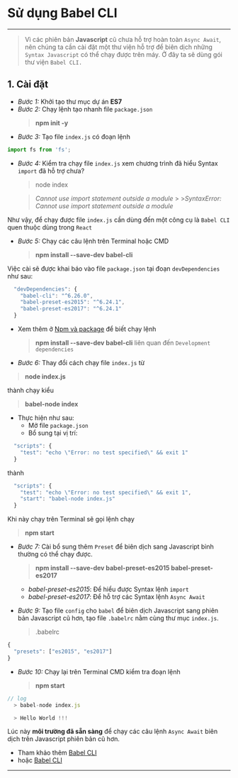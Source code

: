 # Sử dụng Babel CLI

---

> Vì các phiên bản **Javascript** cũ chưa hỗ trợ hoàn toàn `Async Await`, nên chúng ta cần cài đặt một thư viện hỗ trợ để biên dịch những `Syntax Javascript` có thể chạy được trên máy. Ở đây ta sẽ dùng gói thư viện `Babel CLI.`

## 1. Cài đặt

- _Bước 1:_ Khởi tạo thư mục dự án **ES7**
- _Bước 2:_ Chạy lệnh tạo nhanh file `package.json`
  > **npm init -y**
- _Bước 3:_ Tạo file `index.js` có đoạn lệnh

```js
import fs from 'fs';
```

- _Bước 4:_ Kiểm tra chạy file `index.js` xem chương trình đã hiểu Syntax `import` đã hỗ trợ chưa?

  > node index

  > _Cannot use import statement outside a module_ > >_SyntaxError: Cannot use import statement outside a module_

Như vậy, để chạy được file `index.js` cần dùng đến một công cụ là `Babel CLI` quen thuộc dùng trong `React`

- _Bước 5:_ Chạy các câu lệnh trên Terminal hoặc CMD

  > **npm install --save-dev babel-cli**

Việc cài sẽ được khai báo vào file `package.json` tại đoạn `devDependencies` như sau:

```js
  "devDependencies": {
    "babel-cli": "^6.26.0",
    "babel-preset-es2015": "^6.24.1",
    "babel-preset-es2017": "^6.24.1"
  }

```

- Xem thêm ở [Npm và package](../16/index.md) để biết chạy lệnh

  > **npm install --save-dev babel-cli**
  > liên quan đến `Development dependencies`

- _Bước 6:_ Thay đổi cách chạy file `index.js` từ

> **node index.js**

thành chạy kiểu

> **babel-node index**

- Thực hiện như sau:
  - Mở file `package.json`
  - Bổ sung tại vị trí:

```js
  "scripts": {
    "test": "echo \"Error: no test specified\" && exit 1"
  }
```

thành

```js
  "scripts": {
    "test": "echo \"Error: no test specified\" && exit 1",
    "start": "babel-node index.js"
  }
```

Khi này chạy trên Terminal sẽ gọi lệnh chạy

> **npm start**

- _Bước 7:_ Cài bổ sung thêm `Preset` để biên dịch sang Javascript bình thường có thể chạy được.

  > **npm install --save-dev babel-preset-es2015 babel-preset-es2017**

  - _babel-preset-es2015_: Để hiểu được Syntax lệnh `import`
  - _babel-preset-es2017_: Để hỗ trợ các Syntax lệnh `Async Await`

- _Bước 9:_ Tạo file `config` cho `babel` để biên dịch Javascript sang phiên bản Javascript cũ hơn, tạo file `.babelrc` nằm cùng thư mục `index.js`.

  > .babelrc

```js
{
  "presets": ["es2015", "es2017"]
}

```

- _Bước 10:_ Chạy lại trên Terminal CMD kiểm tra đoạn lệnh

  > **npm start**

```js
// log
  > babel-node index.js

  > Hello World !!!
```

Lúc này **môi trường đã sẵn sàng** để chạy các câu lệnh `Async Await` biên dịch trên Javascript phiên bản cũ hơn.

- Tham khảo thêm [Babel CLI](https://babeljs.io/)
- hoặc [Babel CLI](https://www.tutorialspoint.com/babeljs/index.htm)

---
